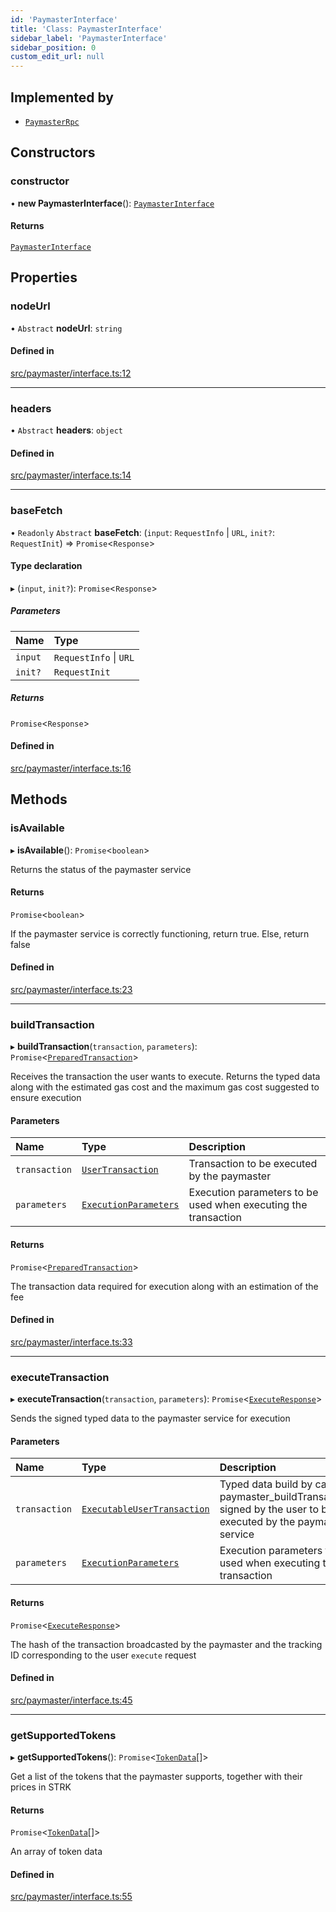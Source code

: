 ```yaml
---
id: 'PaymasterInterface'
title: 'Class: PaymasterInterface'
sidebar_label: 'PaymasterInterface'
sidebar_position: 0
custom_edit_url: null
---
```


## Implemented by

- [`PaymasterRpc`](PaymasterRpc.md)

## Constructors

### constructor

• **new PaymasterInterface**(): [`PaymasterInterface`](PaymasterInterface.md)

#### Returns

[`PaymasterInterface`](PaymasterInterface.md)

## Properties

### nodeUrl

• `Abstract` **nodeUrl**: `string`

#### Defined in

[src/paymaster/interface.ts:12](https://github.com/starknet-io/starknet.js/blob/v7.5.1/src/paymaster/interface.ts#L12)

---

### headers

• `Abstract` **headers**: `object`

#### Defined in

[src/paymaster/interface.ts:14](https://github.com/starknet-io/starknet.js/blob/v7.5.1/src/paymaster/interface.ts#L14)

---

### baseFetch

• `Readonly` `Abstract` **baseFetch**: (`input`: `RequestInfo` \| `URL`, `init?`: `RequestInit`) => `Promise`<`Response`\>

#### Type declaration

▸ (`input`, `init?`): `Promise`<`Response`\>

##### Parameters

| Name    | Type                   |
| :------ | :--------------------- |
| `input` | `RequestInfo` \| `URL` |
| `init?` | `RequestInit`          |

##### Returns

`Promise`<`Response`\>

#### Defined in

[src/paymaster/interface.ts:16](https://github.com/starknet-io/starknet.js/blob/v7.5.1/src/paymaster/interface.ts#L16)

## Methods

### isAvailable

▸ **isAvailable**(): `Promise`<`boolean`\>

Returns the status of the paymaster service

#### Returns

`Promise`<`boolean`\>

If the paymaster service is correctly functioning, return true. Else, return false

#### Defined in

[src/paymaster/interface.ts:23](https://github.com/starknet-io/starknet.js/blob/v7.5.1/src/paymaster/interface.ts#L23)

---

### buildTransaction

▸ **buildTransaction**(`transaction`, `parameters`): `Promise`<[`PreparedTransaction`](../namespaces/types.md#preparedtransaction)\>

Receives the transaction the user wants to execute. Returns the typed data along with
the estimated gas cost and the maximum gas cost suggested to ensure execution

#### Parameters

| Name          | Type                                                                | Description                                                    |
| :------------ | :------------------------------------------------------------------ | :------------------------------------------------------------- |
| `transaction` | [`UserTransaction`](../namespaces/types.md#usertransaction)         | Transaction to be executed by the paymaster                    |
| `parameters`  | [`ExecutionParameters`](../namespaces/types.md#executionparameters) | Execution parameters to be used when executing the transaction |

#### Returns

`Promise`<[`PreparedTransaction`](../namespaces/types.md#preparedtransaction)\>

The transaction data required for execution along with an estimation of the fee

#### Defined in

[src/paymaster/interface.ts:33](https://github.com/starknet-io/starknet.js/blob/v7.5.1/src/paymaster/interface.ts#L33)

---

### executeTransaction

▸ **executeTransaction**(`transaction`, `parameters`): `Promise`<[`ExecuteResponse`](../namespaces/types.RPC.RPCSPEC08.PAYMASTER_API.md#executeresponse)\>

Sends the signed typed data to the paymaster service for execution

#### Parameters

| Name          | Type                                                                            | Description                                                                                                       |
| :------------ | :------------------------------------------------------------------------------ | :---------------------------------------------------------------------------------------------------------------- |
| `transaction` | [`ExecutableUserTransaction`](../namespaces/types.md#executableusertransaction) | Typed data build by calling paymaster_buildTransaction signed by the user to be executed by the paymaster service |
| `parameters`  | [`ExecutionParameters`](../namespaces/types.md#executionparameters)             | Execution parameters to be used when executing the transaction                                                    |

#### Returns

`Promise`<[`ExecuteResponse`](../namespaces/types.RPC.RPCSPEC08.PAYMASTER_API.md#executeresponse)\>

The hash of the transaction broadcasted by the paymaster and the tracking ID corresponding to the user `execute` request

#### Defined in

[src/paymaster/interface.ts:45](https://github.com/starknet-io/starknet.js/blob/v7.5.1/src/paymaster/interface.ts#L45)

---

### getSupportedTokens

▸ **getSupportedTokens**(): `Promise`<[`TokenData`](../interfaces/types.TokenData.md)[]\>

Get a list of the tokens that the paymaster supports, together with their prices in STRK

#### Returns

`Promise`<[`TokenData`](../interfaces/types.TokenData.md)[]\>

An array of token data

#### Defined in

[src/paymaster/interface.ts:55](https://github.com/starknet-io/starknet.js/blob/v7.5.1/src/paymaster/interface.ts#L55)
